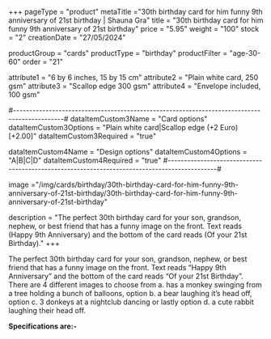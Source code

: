+++
pageType = "product"
metaTitle ="30th birthday card for him funny 9th anniversary of 21st birthday | Shauna Gra"
title = "30th birthday card for him funny 9th anniversary of 21st birthday"
price = "5.95"
weight = "100"
stock = "2"
creationDate = "27/05/2024"

productGroup = "cards"
productType = "birthday"
productFilter = "age-30-60"
order = "21"

attribute1 = "6 by 6 inches, 15 by 15 cm" 
attribute2 = "Plain white card, 250 gsm"
attribute3 = "Scallop edge 300 gsm"
attribute4 = "Envelope included, 100 gsm"

#---------------------------------------------------------------------------------------------#
dataItemCustom3Name = "Card options"
dataItemCustom3Options = "Plain white card|Scallop edge (+2 Euro)[+2.00]"
dataItemCustom3Required = "true"

dataItemCustom4Name = "Design options"
dataItemCustom4Options = "A|B|C|D"
dataItemCustom4Required = "true"
#---------------------------------------------------------------------------------------------#

image ="/img/cards/birthday/30th-birthday-card-for-him-funny-9th-anniversary-of-21st-birthday/30th-birthday-card-for-him-funny-9th-anniversary-of-21st-birthday"

description = "The perfect 30th birthday card for your son, grandson, nephew, or best friend that has a funny image on the front. Text reads (Happy 9th Anniversary) and the bottom of the card reads (Of your 21st Birthday)."
+++

The perfect 30th birthday card for your son, grandson, nephew, or best friend that has a funny image on the front. Text reads “Happy 9th Anniversary” and the bottom of the card reads “Of your 21st Birthday”. There are 4 different images to choose from a. has a monkey swinging from a tree holding a bunch of balloons, option b. a bear laughing it’s head off, option c. 3 donkeys at a nightclub dancing or lastly option d. a cute rabbit laughing their head off.

**Specifications are:-**
